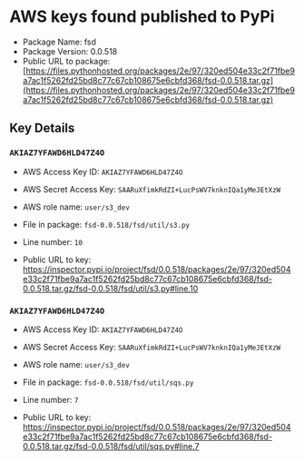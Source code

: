 # AWS keys found published to PyPi

* Package Name: fsd
* Package Version: 0.0.518
* Public URL to package: [https://files.pythonhosted.org/packages/2e/97/320ed504e33c2f71fbe9a7ac1f5262fd25bd8c77c67cb108675e6cbfd368/fsd-0.0.518.tar.gz](https://files.pythonhosted.org/packages/2e/97/320ed504e33c2f71fbe9a7ac1f5262fd25bd8c77c67cb108675e6cbfd368/fsd-0.0.518.tar.gz)

## Key Details

### `AKIAZ7YFAWD6HLD47Z4O`

* AWS Access Key ID: `AKIAZ7YFAWD6HLD47Z4O`
* AWS Secret Access Key: `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` 
* AWS role name: `user/s3_dev`
* File in package: `fsd-0.0.518/fsd/util/s3.py`
* Line number: `10`

* Public URL to key: https://inspector.pypi.io/project/fsd/0.0.518/packages/2e/97/320ed504e33c2f71fbe9a7ac1f5262fd25bd8c77c67cb108675e6cbfd368/fsd-0.0.518.tar.gz/fsd-0.0.518/fsd/util/s3.py#line.10



### `AKIAZ7YFAWD6HLD47Z4O`

* AWS Access Key ID: `AKIAZ7YFAWD6HLD47Z4O`
* AWS Secret Access Key: `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` 
* AWS role name: `user/s3_dev`
* File in package: `fsd-0.0.518/fsd/util/sqs.py`
* Line number: `7`

* Public URL to key: https://inspector.pypi.io/project/fsd/0.0.518/packages/2e/97/320ed504e33c2f71fbe9a7ac1f5262fd25bd8c77c67cb108675e6cbfd368/fsd-0.0.518.tar.gz/fsd-0.0.518/fsd/util/sqs.py#line.7


